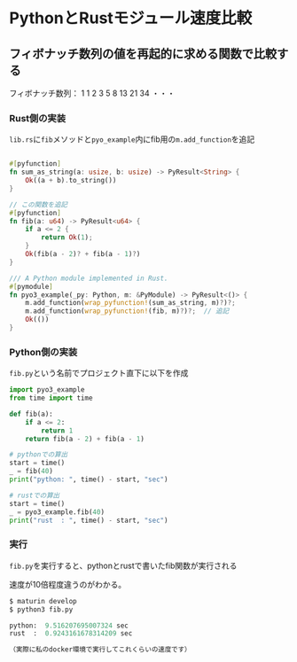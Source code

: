 # PythonとRustモジュール速度比較
## フィボナッチ数列の値を再起的に求める関数で比較する
フィボナッチ数列： 1 1 2 3 5 8 13 21 34 ・・・

### Rust側の実装
    
`lib.rs`に`fib`メソッドと`pyo_example`内にfib用の`m.add_function`を追記
    
```rust

#[pyfunction]
fn sum_as_string(a: usize, b: usize) -> PyResult<String> {
    Ok((a + b).to_string())
}

// この関数を追記
#[pyfunction]
fn fib(a: u64) -> PyResult<u64> {
    if a <= 2 {
        return Ok(1);
    }
    Ok(fib(a - 2)? + fib(a - 1)?)
}

/// A Python module implemented in Rust.
#[pymodule]
fn pyo3_example(_py: Python, m: &PyModule) -> PyResult<()> {
    m.add_function(wrap_pyfunction!(sum_as_string, m)?)?;
    m.add_function(wrap_pyfunction!(fib, m)?)?;  // 追記
    Ok(())
}

```

### Python側の実装
    
`fib.py`という名前でプロジェクト直下に以下を作成
    

```python
import pyo3_example
from time import time

def fib(a):
    if a <= 2:
        return 1
    return fib(a - 2) + fib(a - 1)

# pythonでの算出
start = time()
_ = fib(40)
print("python: ", time() - start, "sec")

# rustでの算出
start = time()
_ = pyo3_example.fib(40)
print("rust  : ", time() - start, "sec")
```

### 実行

`fib.py`を実行すると、pythonとrustで書いたfib関数が実行される

速度が10倍程度違うのがわかる。

```python
$ maturin develop  
$ python3 fib.py

python:  9.516207695007324 sec
rust  :  0.9243161678314209 sec

（実際に私のdocker環境で実行してこれくらいの速度です）
```